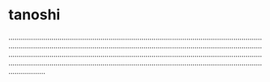 # tanoshi
..................................................................................................................................................................................................................................................................................................................................................................................................................................................................................................................................